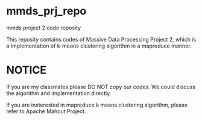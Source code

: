 mmds_prj_repo
=============

mmds project 2 code reposity

This reposity contains codes of Massive Data Processing Project 2, which is a implementation of k-means clustering algorithm in a mapreduce manner.


NOTICE
=============
If you are my classmates please DO NOT copy our codes. We could discuss the algorithm and implementation directly.

If you are insterested in mapreduce k means clustering algorithm, please refer to Apache Mahout Project.